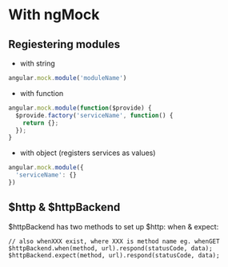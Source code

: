 # With ngMock

## Regiestering modules

* with string

``` javascript
angular.mock.module('moduleName')
```
* with function

``` javascript
angular.mock.module(function($provide) {
  $provide.factory('serviceName', function() {
    return {};
  });
}
```

* with object (registers services as values)
 
``` javascript
angular.mock.module({
  'serviceName': {}
})
```

## $http & $httpBackend

$httpBackend has two methods to set up $http: when & expect:

```
// also whenXXX exist, where XXX is method name eg. whenGET
$httpBackend.when(method, url).respond(statusCode, data);
$httpBackend.expect(method, url).respond(statusCode, data);
```


